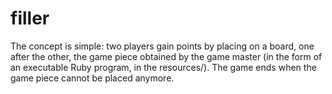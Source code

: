 # filler
The concept is simple: two players gain points by placing on a board, one after the other,
the game piece obtained by the game master (in the form of an executable Ruby program, in the resources/).
The game ends when the game piece cannot be placed anymore.
